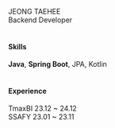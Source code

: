JEONG TAEHEE  
Backend Developer
<br><br>

#### Skills
**Java**, **Spring Boot**, JPA, Kotlin
<br><br>

#### Experience
TmaxBI 23.12 ~ 24.12  
SSAFY 23.01 ~ 23.11
